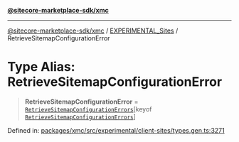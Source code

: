 [**@sitecore-marketplace-sdk/xmc**](../../../../README.md)

***

[@sitecore-marketplace-sdk/xmc](../../../../README.md) / [EXPERIMENTAL\_Sites](../README.md) / RetrieveSitemapConfigurationError

# Type Alias: RetrieveSitemapConfigurationError

> **RetrieveSitemapConfigurationError** = [`RetrieveSitemapConfigurationErrors`](RetrieveSitemapConfigurationErrors.md)\[keyof [`RetrieveSitemapConfigurationErrors`](RetrieveSitemapConfigurationErrors.md)\]

Defined in: [packages/xmc/src/experimental/client-sites/types.gen.ts:3271](https://github.com/Sitecore/marketplace-sdk/blob/main/packages/xmc/src/experimental/client-sites/types.gen.ts#L3271)
